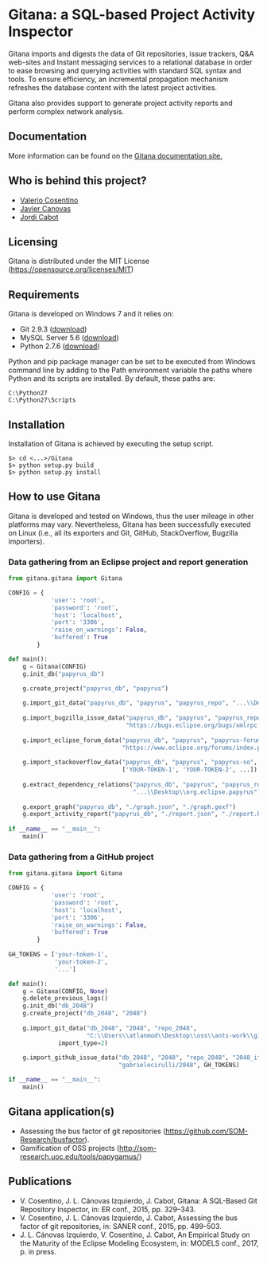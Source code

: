 # Gitana: a SQL-based Project Activity Inspector
 
Gitana imports and digests the data of Git repositories, issue trackers, Q&A web-sites and Instant messaging services to a relational database
in order to ease browsing and querying activities with standard SQL syntax and tools. To ensure efficiency, an incremental propagation mechanism refreshes the
database content with the latest project activities.

Gitana also provides support to generate project activity reports and perform complex network analysis.

## Documentation

More information can be found on the [Gitana documentation site.](http://gitanadocs.getforge.io/)

## Who is behind this project?

* [Valerio Cosentino](http://valeriocos.github.io "Valerio Cosentino")
* [Javier Canovas](http://github.com/jlcanovas/ "Javier Canovas")
* [Jordi Cabot](http://github.com/jcabot/ "Jordi Cabot")

## Licensing

Gitana is distributed under the MIT License (https://opensource.org/licenses/MIT)

## Requirements

Gitana is developed on Windows 7 and it relies on:
- Git 2.9.3 ([download](https://git-scm.com/downloads))
- MySQL Server 5.6 ([download](http://dev.mysql.com/downloads/installer/))
- Python 2.7.6 ([download](https://www.python.org/downloads/windows/))

Python and pip package manager can be set to be executed from Windows command line by adding to the Path environment variable
the paths where Python and its scripts are installed. By default, these paths are:
```
C:\Python27
C:\Python27\Scripts
```

##  Installation

Installation of Gitana is achieved by executing the setup script.
```
$> cd <...>/Gitana
$> python setup.py build
$> python setup.py install
```
   
## How to use Gitana

Gitana is developed and tested on Windows, thus the user mileage in other platforms may vary.
Nevertheless, Gitana has been successfully executed on Linux (i.e., all its exporters and Git, GitHub, StackOverflow, Bugzilla importers).

### Data gathering from an Eclipse project and report generation

```python 
from gitana.gitana import Gitana

CONFIG = {
            'user': 'root',
            'password': 'root',
            'host': 'localhost',
            'port': '3306',
            'raise_on_warnings': False,
            'buffered': True
        }

def main():
    g = Gitana(CONFIG)
    g.init_db("papyrus_db")

    g.create_project("papyrus_db", "papyrus")
    
    g.import_git_data("papyrus_db", "papyrus", "papyrus_repo", "...\\Desktop\\org.eclipse.papyrus")
    
    g.import_bugzilla_issue_data("papyrus_db", "papyrus", "papyrus_repo", "papyrus-bugzilla", 
                                 "https://bugs.eclipse.org/bugs/xmlrpc.cgi", "papyrus")
				 
    g.import_eclipse_forum_data("papyrus_db", "papyrus", "papyrus-forum", 
                                "https://www.eclipse.org/forums/index.php/f/121/")
				
    g.import_stackoverflow_data("papyrus_db", "papyrus", "papyrus-so", 
                                ['YOUR-TOKEN-1', 'YOUR-TOKEN-2', ...])
				
    g.extract_dependency_relations("papyrus_db", "papyrus", "papyrus_repo", 
                                   "...\\Desktop\\org.eclipse.papyrus")
	
    g.export_graph("papyrus_db", "./graph.json", "./graph.gexf")
    g.export_activity_report("papyrus_db", "./report.json", "./report.html")
	
if __name__ == "__main__":
    main()
```

### Data gathering from a GitHub project

```python 
from gitana.gitana import Gitana

CONFIG = {
            'user': 'root',
            'password': 'root',
            'host': 'localhost',
            'port': '3306',
            'raise_on_warnings': False,
            'buffered': True
        }
	
GH_TOKENS = ['your-token-1',
             'your-token-2',
             '...']

def main():
    g = Gitana(CONFIG, None)
    g.delete_previous_logs()
    g.init_db("db_2048")
    g.create_project("db_2048", "2048")
    
    g.import_git_data("db_2048", "2048", "repo_2048", 
                      "C:\\Users\\atlanmod\\Desktop\\oss\\ants-work\\github-repos\\2048", 
		      import_type=2)
		      
    g.import_github_issue_data("db_2048", "2048", "repo_2048", "2048_it", 
                               "gabrielecirulli/2048", GH_TOKENS)

if __name__ == "__main__":
    main()
```

## Gitana application(s)

- Assessing the bus factor of git repositories (https://github.com/SOM-Research/busfactor).
- Gamification of OSS projects (http://som-research.uoc.edu/tools/papygamus/)

## Publications

- V. Cosentino, J. L. Cánovas Izquierdo, J. Cabot, Gitana: A SQL-Based Git Repository Inspector, in: ER conf., 2015, pp. 329–343.
- V. Cosentino, J. L. Cánovas Izquierdo, J. Cabot, Assessing the bus factor of git repositories, in: SANER conf., 2015, pp. 499–503.
- J. L. Cánovas Izquierdo, V. Cosentino, J. Cabot, An Empirical Study on the Maturity of the Eclipse Modeling Ecosystem, in: MODELS conf., 2017, p. in press.
